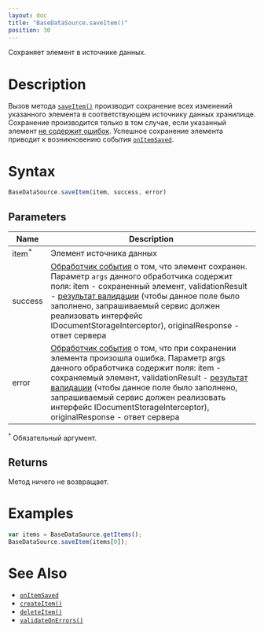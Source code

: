 ```yaml
---
layout: doc
title: "BaseDataSource.saveItem()"
position: 30
---
```


Сохраняет элемент в источнике данных.

# Description

Вызов метода [`saveItem()`](../BaseDataSource.saveItem/) производит сохранение всех изменений
указанного элемента в соответствующем источнику данных хранилище. Сохранение производится только
в том случае, если указанный элемент [не содержит ошибок](../BaseDataSource.validateOnErrors/).
Успешное сохранение элемента приводит к возникновению события [`onItemSaved`](../BaseDataSource.onItemSaved/).

# Syntax

```js
BaseDataSource.saveItem(item, success, error)
```

## Parameters

|Name|Description|
|----|-----------|
|item<sup>*</sup>|Элемент источника данных|
|success|[Обработчик события](../../../Script/) о том, что элемент сохранен. Параметр `args` данного обработчика содержит поля: item - сохраненный элемент, validationResult - [результат валидации](../ValidationResult.html) (чтобы данное поле было заполнено, запрашиваемый сервис должен реализовать интерфейс IDocumentStorageInterceptor), originalResponse - ответ сервера|
|error|[Обработчик события](../../../Script/) о том, что при сохранении элемента произошла ошибка. Параметр args данного обработчика содержит поля: item - сохраняемый элемент, validationResult - [результат валидации](../ValidationResult.html) (чтобы данное поле было заполнено, запрашиваемый сервис должен реализовать интерфейс IDocumentStorageInterceptor), originalResponse - ответ сервера|

<sup>*</sup> Обязательный аргумент.

## Returns

Метод ничего не возвращает.

# Examples

```js
var items = BaseDataSource.getItems();
BaseDataSource.saveItem(items[0]);
```

# See Also

* [`onItemSaved`](../BaseDataSource.onItemSaved/)
* [`createItem()`](../BaseDataSource.createItem/)
* [`deleteItem()`](../BaseDataSource.deleteItem/)
* [`validateOnErrors()`](../BaseDataSource.validateOnErrors/)
